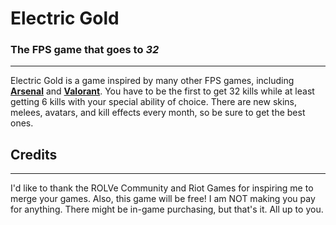# Electric Gold
### The FPS game that goes to *32*
___
Electric Gold is a game inspired by many other FPS games, including **[Arsenal](https://web.roblox.com/games/286090429/Arsenal?refPageId=da7cd7fb-8629-4682-8a7c-25f5d0ddbfdb)** and **[Valorant](https://playvalorant.com)**. You have to be the first to get 32 kills while at least getting 6 kills with your special ability of choice. There are new skins, melees, avatars, and kill effects every month, so be sure to get the best ones. 
## Credits
___
I'd like to thank the ROLVe Community and Riot Games for inspiring me to merge your games. Also, this game will be free! I am NOT making you pay for anything. There might be in-game purchasing, but that's it. All up to you.
